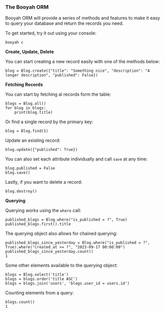 ### The Booyah ORM

Booyah ORM will provide a series of methods and features to make it easy to query your database and return the records you need.

To get started, try it out using your console:

```
booyah c
```

**Create, Update, Delete**

You can start creating a new record easily with one of the methods below:

```
blog = Blog.create({"title": "Something nice", "description": "A longer description", "published": False})
```

**Fetching Records**

You can start by fetching al records form the table:

```
blogs = Blog.all()
for blog in blogs:
	print(blog.title)

```

Or find a single record by the primary key:

```
blog = Blog.find(1)
```

Update an existing record:

```
blog.update({"published": True})
```

You can also set each attribute individually and call `save` at any time:

```
blog.published = False
blog.save()
```

Lastly, if you want to delete a record:


```
blog.destroy()
```

**Querying**

Querying works using the `where` call:

```
published_blogs = Blog.where("is_published = ?", True)
published_blogs.first().title
```

The querying object also allows for chained querying:

```
published_blogs_since_yesterday = Blog.where("is_published = ?", True).where("created_at >= ?", "2023-09-17 00:00:00")
published_blogs_since_yesterday.count()
1
```

Some other elements available to the querying object:

```
blogs = Blog.select('title')
blogs = blogs.order('title ASC')
blogs = blogs.join('users', 'blogs.user_id = users.id')
```

Counting elements from a query:

```
blogs.count()
1
```
